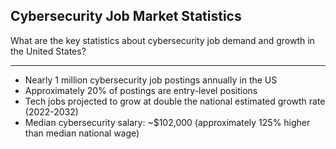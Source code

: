 ## Cybersecurity Job Market Statistics

What are the key statistics about cybersecurity job demand and growth in the United States?

---

- Nearly 1 million cybersecurity job postings annually in the US
- Approximately 20% of postings are entry-level positions
- Tech jobs projected to grow at double the national estimated growth rate (2022-2032)
- Median cybersecurity salary: ~$102,000 (approximately 125% higher than median national wage)

